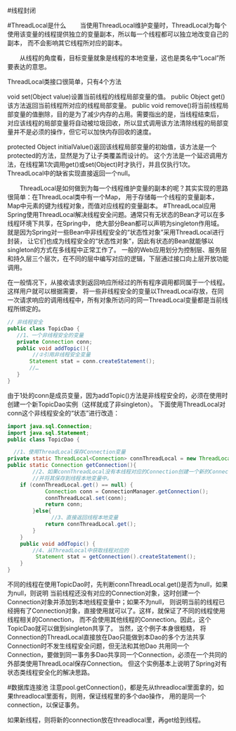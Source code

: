 #线程封闭

#ThreadLocal是什么
　　当使用ThreadLocal维护变量时，ThreadLocal为每个使用该变量的线程提供独立的变量副本，所以每一个线程都可以独立地改变自己的副本，
而不会影响其它线程所对应的副本。

　　从线程的角度看，目标变量就象是线程的本地变量，这也是类名中“Local”所要表达的意思。

ThreadLocal类接口很简单，只有4个方法

void set(Object value)设置当前线程的线程局部变量的值。
public Object get()该方法返回当前线程所对应的线程局部变量。
public void remove()将当前线程局部变量的值删除，目的是为了减少内存的占用。需要指出的是，当线程结束后，
对应该线程的局部变量将自动被垃圾回收，所以显式调用该方法清除线程的局部变量并不是必须的操作，但它可以加快内存回收的速度。

protected Object initialValue()返回该线程局部变量的初始值，该方法是一个protected的方法，显然是为了让子类覆盖而设计的。
这个方法是一个延迟调用方法，在线程第1次调用get()或set(Object)时才执行，并且仅执行1次。ThreadLocal中的缺省实现直接返回一个null。

　　ThreadLocal是如何做到为每一个线程维护变量的副本的呢？其实实现的思路很简单：在ThreadLocal类中有一个Map，
用于存储每一个线程的变量副本，Map中元素的键为线程对象，而值对应线程的变量副本。
#ThreadLocal应用
Spring使用ThreadLocal解决线程安全问题。通常只有无状态的Bean才可以在多线程环境下共享，在Spring中，
绝大部分Bean都可以声明为singleton作用域。就是因为Spring对一些Bean中非线程安全的“状态性对象”采用ThreadLocal进行封装，
让它们也成为线程安全的“状态性对象”，因此有状态的Bean就能够以singleton的方式在多线程中正常工作了。
一般的Web应用划分为控制层、服务层和持久层三个层次，在不同的层中编写对应的逻辑，下层通过接口向上层开放功能调用。

在一般情况下，从接收请求到返回响应所经过的所有程序调用都同属于一个线程。这样用户就可以根据需要，
将一些非线程安全的变量以ThreadLocal存放，在同一次请求响应的调用线程中，所有对象所访问的同一ThreadLocal变量都是当前线程所绑定的。
```java
// 非线程安全
public class TopicDao {
   //1、一个非线程安全的变量
   private Connection conn; 
   public void addTopic(){
        //②引用非线程安全变量
       Statement stat = conn.createStatement();
       //…
   }
}
```
由于1处的conn是成员变量，因为addTopic()方法是非线程安全的，必须在使用时创建一个新TopicDao实例（这样就成了非singleton）。
下面使用ThreadLocal对conn这个非线程安全的“状态”进行改造：
```java
import java.sql.Connection;
import java.sql.Statement;
public class TopicDao {

  //1、使用ThreadLocal保存Connection变量
private static ThreadLocal<Connection> connThreadLocal = new ThreadLocal<>();
public static Connection getConnection(){
        //2、如果connThreadLocal没有本线程对应的Connection创建一个新的Connection，
        //并将其保存到线程本地变量中。
    if (connThreadLocal.get() == null) {
            Connection conn = ConnectionManager.getConnection();
            connThreadLocal.set(conn);
            return conn;
        }else{
              //3、直接返回线程本地变量
            return connThreadLocal.get();
        }
    }
    public void addTopic() {
        //4、从ThreadLocal中获取线程对应的
         Statement stat = getConnection().createStatement();
    }
}
```
不同的线程在使用TopicDao时，先判断connThreadLocal.get()是否为null，如果为null，则说明
当前线程还没有对应的Connection对象，这时创建一个Connection对象并添加到本地线程变量中；如果不为null，
则说明当前的线程已经拥有了Connection对象，直接使用就可以了。这样，就保证了不同的线程使用线程相关的Connection，
而不会使用其他线程的Connection。因此，这个TopicDao就可以做到singleton共享了。 当然，这个例子本身很粗糙，
将Connection的ThreadLocal直接放在Dao只能做到本Dao的多个方法共享Connection时不发生线程安全问题，但无法和其他Dao
共用同一个Connection，要做到同一事务多Dao共享同一个Connection，必须在一个共同的外部类使用ThreadLocal保存Connection。
但这个实例基本上说明了Spring对有状态类线程安全化的解决思路。

#数据库连接池
注意pool.getConnection()，都是先从threadlocal里面拿的，如果threadlocal里面有，则用，保证线程里的多个dao操作，
用的是同一个connection，以保证事务。

如果新线程，则将新的connection放在threadlocal里，再get给到线程。


